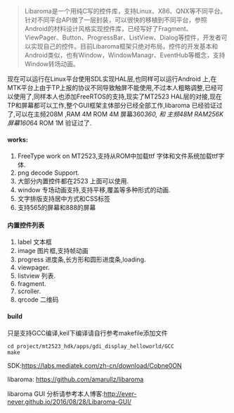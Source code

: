 
>Libaroma是一个用纯C写的控件库，支持Linux、X86、QNX等不同平台。针对不同平台API做了一层封装，可以很快的移植到不同平台，参照Android的材料设计风格实现控件库，已经写好了Fragment、ViewPager、Button、ProgressBar、ListView、Dialog等控件，开发者可以实现自己的控件。目前Libaroma框架只绝对布局，控件的开发基本和Android类似，也有Window，WindowManagr、EventHub等概念，支持Window转场动画。

现在可以运行在Linux平台使用SDL实现HAL层,也同样可以运行Android 上,在MTK平台上由于TP上报的协议不同导致触屏不能使用,不过本人粗略调整,已经可以使用了,同样本人也添加FreeRTOS的支持,现实了MT2523 HAL层的对接,现在TP和屏幕都可以工作,整个GUI框架主体部分已经全部工作,libaroma 已经验证过了,可以在主频208M ,RAM 4M  ROM 4M 屏幕360*360, 和 主频48M RAM256K 屏幕160*64 ROM 1M 验证过了.

#### works:
  1. FreeType work on MT2523,支持从ROM中加载ttf 字体和文件系统加载ttf字体.
  2. png decode Support.
  3. 大部分内置控件都在2523 上面可以使用.
  4. window 专场动画支持,支持平移,覆盖等多种形式的动画.
  5. 文字排版支持居中方式和CSS标签
  6. 支持565的屏幕和888的屏幕
  
#### 内置控件列表

  1. label 文本框
  2. image 图片框,支持帧动画
  3. progress 进度条,长方形和圆形进度条,loading.
  4. viewpager.
  5. listview 列表.
  6. fragment.
  7. scroller.
  8. qrcode 二维码
  
#### build

只是支持GCC编译,keil下编译请自行参考makefile添加文件

    cd project/mt2523_hdk/apps/gdi_display_helloworld/GCC
    make

  SDK:https://labs.mediatek.com/zh-cn/download/Cobne0ON

  libaroma: https://github.com/amarullz/libaroma
  
  libaroma GUI 分析请参考本人博客:http://ever-never.github.io/2016/08/28/Libaroma-GUI/
